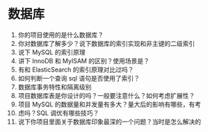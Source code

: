 # 数据库

1. 你的项目使用的是什么数据库？
2. 你对数据库了解多少？说下数据库的索引实现和非主键的二级索引
3. 说下 MySQL 的索引原理
4. 讲下 InnoDB 和 MyISAM 的区别？使用场景是？
5. 有和 ElasticSearch 的索引原理对比过吗？
6. 如何判断一个查询 sql 语句是否使用了索引？
7. 数据库事务特性和隔离级别
8. 项目数据库表是你设计的吗？一般要注意什么？如何考虑扩展性？
9. 项目 MySQL 的数据量和并发量有多大？量大后的影响有哪些，有考
10. 虑吗？SQL 调优有哪些技巧？
11. 说下你项目里面关于数据库印象最深的一个问题？当时是怎么解决的
